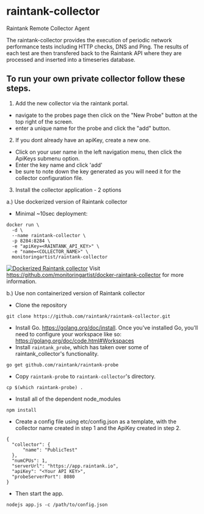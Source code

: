 # raintank-collector
Raintank Remote Collector Agent

The raintank-collector provides the execution of periodic network performance tests including HTTP checks, DNS and Ping.
The results of each test are then transfered back to the Raintank API where they are processed and inserted into a timeseries database.

## To run your own private collector follow these steps.

1. Add the new collector via the raintank portal.
  * navigate to the probes page then click on the "New Probe" button at the top right of the screen.
  * enter a unique name for the probe and click the "add" button.
2. If you dont already have an apiKey, create a new one.
  * Click on your user name in the left navigation menu, then click the ApiKeys submenu option.
  * Enter the key name and click 'add'
  * be sure to note down the key generated as you will need it for the collector configuration file.
3. Install the collector application - 2 options

  a.) Use dockerized version of Raintank collector
  * Minimal ~10sec deployment:
  ```
docker run \
    -d \
    --name raintank-collector \
    -p 8284:8284 \
    -e "apiKey=<RAINTANK_API_KEY>" \
    -e "name=<COLLECTOR_NAME>" \
    monitoringartist/raintank-collector
  ```
  [![Dockerized Raintank collector](https://raw.githubusercontent.com/monitoringartist/docker-raintank-collector/master/doc/raintank-collector-monitoring-artist.gif)](https://github.com/monitoringartist/docker-raintank-collector)
  Visit https://github.com/monitoringartist/docker-raintank-collector for more information.

  b.) Use non containerized version of Raintank collector
  * Clone the repository
  ```
git clone https://github.com/raintank/raintank-collector.git
  ```
  * Install Go. https://golang.org/doc/install. Once you've installed Go, you'll need to configure your workspace like so: https://golang.org/doc/code.html#Workspaces
  * Install `raintank_probe`, which has taken over some of raintank_collector's functionality.
  ```
go get github.com/raintank/raintank-probe
  ```
  * Copy `raintank-probe` to `raintank-collector`'s directory.
  ```
cp $(which raintank-probe) .
  ```
  * Install all of the dependent node_modules
  ```
npm install
  ```
  * Create a config file using etc/config.json as a template, with the collector name created in step 1 and the ApiKey created in step 2.
  ```
{
	"collector": {
		"name": "PublicTest"
	},
	"numCPUs": 1,
	"serverUrl": "https://app.raintank.io",
	"apiKey": "<Your API KEY>",
	"probeServerPort": 8080
}
  ```
  * Then start the app.
  ```
nodejs app.js -c /path/to/config.json
  ```
